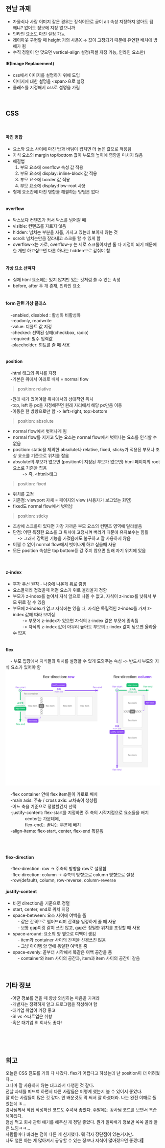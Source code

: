 ## 전날 과제
- 자물쇠나 사람 이미지 같은 경우는 장식이므로 굳이 alt 속성 지정하지 않아도 됨  
왜냐? 없어도 정보에 지장 없으니까
- 인라인 요소도 마진 설정 가능
- 레이아웃 구현할 때 height 거의 사용X
    -> 값이 고정되기 때문에 유연한 배치에 방해가 됨
- 수직 정렬이 안 맞으면 vertical-align 설정(픽셀 지정 가능, 인라인 요소만)

#### IR(Image Replacement)
- css에서 이미지를 설명하기 위해 도입
- 이미지에 대한 설명을 \<span\>으로 설정
- 클래스를 지정해서 css로 설명을 가림
<br><br><br>

## CSS 
<br>

#### 마진 병합
-  요소와 요소 사이에 마진 탑과 바텀이 겹치면 더 높은 값으로 적용됨
- 자식 요소의 margin top/bottom 값이 부모의 높이에 영향을 미치지 않음
- 해결법
    1. 부모 요소에 overflow 속성 값 적용
    2. 부모 요소에 display: inline-block 값 적용
    3. 부모 요소에 border 값 적용
    4. 부모 요소에 display:flow-root 사용
- 형제 요소간에 마진 병합을 해결하는 방법은 없다
<br><br>

#### overflow
- 박스보다 컨텐츠가 커서 박스를 넘어갈 때
- visible: 컨텐츠를 자르지 않음
- hidden: 넘치는 부분을 자름, 가지고 있는데 보이지 않는 것
- scroll: 넘치는만큼 잘라내고 스크롤 할 수 있게 함
- overflow-x는 가로, overflow-y 는 세로 스크롤이지만 둘 다 지정이 되기 때문에 한 개만 하고싶으면 다른 하나는 hidden으로 감춰야 함
<br><br>

#### 가상 요소 선택자
- 실제 html 요소에는 있지 않지만 있는 것처럼 쓸 수 있는 속성
- before, after 두 개 존재, 인라인 요소
<br><br>

#### form 관련 가상 클래스
&nbsp;&nbsp;&nbsp;&nbsp;-enabled, disabled : 활성화 비활성화  
&nbsp;&nbsp;&nbsp;&nbsp;-readonly, readwrite  
&nbsp;&nbsp;&nbsp;&nbsp;-value: 디폴트 값 지정  
&nbsp;&nbsp;&nbsp;&nbsp;-checked: 선택된 상태(checkbox, radio)  
&nbsp;&nbsp;&nbsp;&nbsp;-required: 필수 입력값  
&nbsp;&nbsp;&nbsp;&nbsp;-placeholder: 힌트를 줄 때 사용
<br><br>

#### position

&nbsp;&nbsp;&nbsp;&nbsp;-html 태그의 위치를 지정  
&nbsp;&nbsp;&nbsp;&nbsp;-기본은 위에서 아래로 배치 = normal flow  
> position: relative  

&nbsp;&nbsp;&nbsp;&nbsp;-원래 내가 있어야할 위치에서의 상대적인 위치  
&nbsp;&nbsp;&nbsp;&nbsp;-top, left 등 px을 지정해주면 원래 자리에서 해당 px만큼 이동  
&nbsp;&nbsp;&nbsp;&nbsp;-이동은 한 방향으로만 함 -> left>right, top>bottom  

>position: absolute

- normal flow에서 벗어나게 됨  
- normal flow를 지키고 있는 요소는 normal flow에서 벗어나는 요소를 인식할 수 없음  
- position: static을 제외한 absolute나 relative, fixed, sticky가 적용된 부모나 조상 요소를 기준으로 위치를 잡음   
- absolute의 부모가 없으면 (position이 지정된 부모가 없으면) html 페이지의 root 요소로 기준을 잡음  
 &nbsp;&nbsp;&nbsp;&nbsp;&nbsp;&nbsp;&nbsp;&nbsp;-> 즉, \<html\>태그  

> position: fixed

- 위치를 고정  
- 기준점: viewport 자체 = 페이지의 view (사용자가 보고있는 화면)  
- fixed도 normal flow에서 벗어남  

> position: sticky

- 조상에 스크롤이 있다면 가장 가까운 부모 요소의 컨텐츠 영역에 달라붙음  
- 단점: 어떤 특정한 요소를 그 위치에 고정시켜 버리기 때문에 유지보수는 힘듦  
&nbsp;&nbsp;&nbsp;&nbsp;-> 그래서 강력한 기능을 가졌음에도 불구하고 잘 사용하지 않음  
- 어쩔 수 없이 normal flow에서 벗어나게 하고 싶을때 사용  
- 모든 position 속성은 top bottom등 값 주지 않으면 원래 자기 위치에 있음  
<br><br>

#### z-index
- 후자 우선 원칙 - 나중에 나온게 위로 쌓임
- 요소들끼리 겹쳤을때 어떤 요소가 위로 올라올지 정함
- 부모가 z-index를 높여서 자식 앞으로 나올 수 없고, 자식이 z-index를 낮춰서 부모 뒤로 갈 수 있음
- 부모에 z-index가 없고 자식에는 있을 때, 자식은 독립적인 z-index를 가져 z-index 값에 따라 보여짐  
&nbsp;&nbsp;&nbsp;&nbsp;&nbsp;&nbsp;&nbsp;&nbsp;-> 부모에 z-index가 있으면 자식의 z-index 값은 부모에 종속됨  
&nbsp;&nbsp;&nbsp;&nbsp;&nbsp;&nbsp;&nbsp;&nbsp;-> 자식의 z-index 값이 아무리 높아도 부모의 z-index 값이 낮으면 올라올 수 없음
<br><br>


#### flex

&nbsp;&nbsp;&nbsp;&nbsp;- 부모 입장에서 자식들의 위치를 설정할 수 있게 도와주는 속성
 -> 반드시 부모와 자식 요소가 있어야 함  
![flex.png](img/content/flex.png)

&nbsp;&nbsp;&nbsp;&nbsp;-flex container 안에 flex item들이 가로로 배치  
&nbsp;&nbsp;&nbsp;&nbsp;-main axis: 주축 / cross axis: 교차축이 생성됨  
&nbsp;&nbsp;&nbsp;&nbsp;-어느 축을 기준으로 정렬할건지 선택  
&nbsp;&nbsp;&nbsp;&nbsp;-justify-content: flex-start를 지정하면 주 축의 시작지점으로 요소들을 배치  
&nbsp;&nbsp;&nbsp;&nbsp;&nbsp;&nbsp;&nbsp;&nbsp;&nbsp;&nbsp;&nbsp;&nbsp;&nbsp;&nbsp;&nbsp;&nbsp;center는 가운데에,  
&nbsp;&nbsp;&nbsp;&nbsp;&nbsp;&nbsp;&nbsp;&nbsp;&nbsp;&nbsp;&nbsp;&nbsp;&nbsp;&nbsp;&nbsp;&nbsp;flex-end는 끝나는 부분에 배치  
&nbsp;&nbsp;&nbsp;&nbsp;-align-items: flex-start, center, flex-end 똑같음

<br><br>

#### flex-direction

&nbsp;&nbsp;&nbsp;&nbsp;-flex-direction: row -> 주축의 방향을 row로 설정함  
&nbsp;&nbsp;&nbsp;&nbsp;-flex-direction: column -> 주축의 방향으로 column 방향으로 설정  
&nbsp;&nbsp;&nbsp;&nbsp;-row(default), column, row-reverse, column-reverse 

#### justify-content

- 바뀐 direction을 기준으로 정렬  
- start, center, end로 위치 지정  
- space-between: 요소 사이에 여백을 줌  
&nbsp;&nbsp;&nbsp;&nbsp;- 같은 간격으로 떨어뜨리며 간격을 일정하게 줄 때 사용  
&nbsp;&nbsp;&nbsp;&nbsp;- 보통 gap이랑 같이 쓰진 않고, gap은 정밀한 위치를 조정할 때 사용
- space-around: 요소의 양 옆으로 여백이 생김  
&nbsp;&nbsp;&nbsp;&nbsp;- item과 container 사이의 간격을 신경쓰진 않음  
&nbsp;&nbsp;&nbsp;&nbsp;- 그냥 아이템 양 옆에 동일한 여백을 줌  
- space-evenly: 끝부터 시작해서 똑같은 여백 공간을 줌  
&nbsp;&nbsp;&nbsp;&nbsp;- container와 item 사이의 공간과, item과 item 사이의 공간이 같음
<br><br><br>

## 기타 정보
&nbsp;&nbsp;&nbsp;&nbsp;-어떤 정보를 얻을 때 항상 의심하는 마음을 가져라  
&nbsp;&nbsp;&nbsp;&nbsp;-개발자는 정확하게 알고 프로그램을 작성해야 함  
&nbsp;&nbsp;&nbsp;&nbsp;-대기업 취업이 가장 좋고  
&nbsp;&nbsp;&nbsp;&nbsp;-SI vs 스타트업은 취향  
&nbsp;&nbsp;&nbsp;&nbsp;-혹은 대기업 SI 회사도 좋다!  
<br><br><br><br>

## 회고
오늘은 CSS 진도를 거의 다 나갔다. flex가 어렵다고 하셨는데 난 position이 더 어려웠다...  
그나마 잘 사용하지 않는 태그라서 다행인 것 같다.  
전날 과제를 피드백 하면서 다른 사람들은 어떻게 했는지 볼 수 있어서 좋았다.  
잘 하는 사람들이 많은 것 같다. 안 배운것도 막 써서 잘 하셨더라. 나는 완전 야매로 풀었는데 ㅎ...  
강사님께서 직접 작성하신 코드도 주셔서 좋았다. 주말에는 강사님 코드를 보면서 복습해야겠다.  
점심 먹고 회사 관련 얘기를 해주신 게 정말 좋았다. 뭔가 알짜배기 정보만 쏙쏙 골라 들은 느낌ㅋㅋ...  
사람들마다 바라는 점이 다른 게 신기했다. 뭐 각자 장단점이 있는거지만..  
나도 얼른 아는 게 많아져서 공유할 수 있는 정보나 지식이 많아졌으면 좋겠다🥹